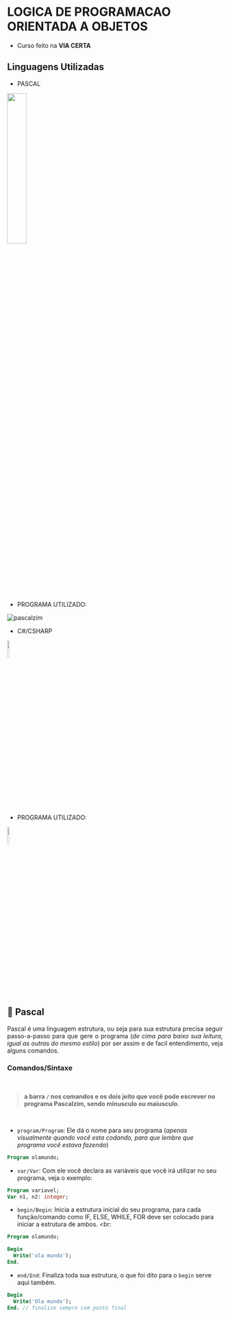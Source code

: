 # LOGICA DE PROGRAMACAO ORIENTADA A OBJETOS

- Curso feito na <strong>VIA CERTA</strong>

## Linguagens Utilizadas

- PASCAL

<img src="https://1.bp.blogspot.com/-E-kEjWpjM1M/XvMio9BkmcI/AAAAAAAACmI/KQwUdqL00-sUbC49_ZUOKvcwoVe7EcvCQCLcBGAsYHQ/s1600/pascal-50-anos-01.jpg" width="30%">

- PROGRAMA UTILIZADO:

![pascalzim](https://github.com/user-attachments/assets/f3c7efaa-e436-443c-a81f-38a26459314e)

- C#/CSHARP

<img src="https://seeklogo.com/images/C/c-sharp-c-logo-02F17714BA-seeklogo.com.png" width="10%">

- PROGRAMA UTILIZADO:

<img src="https://seeklogo.com/images/V/visual-studio-logo-14F95CF819-seeklogo.com.png" width="10%">

## 🤖 Pascal
<p align="justify">Pascal é uma linguagem estrutura, ou seja para sua estrutura precisa seguir passo-a-passo para que gere o programa (<em>de cima para baixo sua leitura, igual as outras do  mesmo estilo</em>) por ser assim e de facil entendimento, veja alguns comandos.</p>

### Comandos/Sintaxe
<br>

> <strong>a barra `/` nos comandos e os dois jeito que você pode escrever no programa Pascalzim, sendo minusculo ou maiusculo.</strong>

<br>

- `program/Program`: Ele dá o nome para seu programa (*apenas visualmente quando você esta codando, para que lembre que programa você estava fazendo*) <br>

```pascal
Program olamundo;
````

- `var/Var`: Com ele você declara as variáveis que você irá utilizar no seu programa, veja o exemplo: <br>
```pascal
Program variavel;
Var n1, n2: integer;
```

- `begin/Begin`: Inicia a estrutura inicial do seu programa, para cada função/comando como IF, ELSE, WHILE, FOR deve ser colocado para iniciar a estrutura de ambos. <br:
```pascal
Program olamundo;

Begin
  Write('ola mundo');
End.
```

- `end/End`: Finaliza toda sua estrutura, o que foi dito para o `begin` serve aqui também.
```pascal
Begin
  Write('Ola mundo');
End. // finalize sempre com ponto final
```
